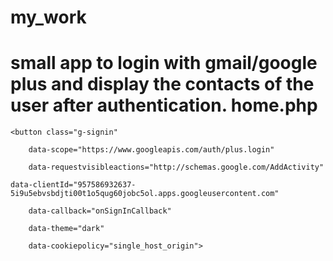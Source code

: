 my_work
=======
small app to login with gmail/google plus and display the contacts of the user after authentication.
home.php
================


<!DOCTYPE html>
<html>
<head>

<meta name="google-signin-clientid" content="957586932637-5i9u5ebvsbdjti00t1o5qug60jobc5ol.apps.googleusercontent.com" />
<meta name="google-signin-scope" content="https://www.googleapis.com/auth/plus.login" />
<meta name="google-signin-requestvisibleactions" content="http://schema.org/AddAction" />
<meta name="google-signin-cookiepolicy" content="single_host_origin" />



<script type="text/javascript">

  (function() {

    var plus1 = document.createElement('script');

    plus1.type = 'text/javascript';
    plus1.async = true;

    plus1.src = 'https://plus.google.com/js/client:plusone.js';

    var s = document.getElementsByTagName('script')[0];

    s.parentNode.insertBefore(plus1, s);
  })();

  </script>


<!-- JavaScript specific to this application that is not related to API
     calls -->
  
<script src="//ajax.googleapis.com/ajax/libs/jquery/1.8.2/jquery.min.js" ></script>


<title>Home</title>

  
</head>

<body>
<!--<button id="signinButton" type="submit" name="submit" value="Sign in with Gmail">Sign in with Gmail</button>
-->
<!--<a href= "google_login.php">
	<input type="submit" name="submit" value="login with gmail">
</a>
-->
<body>

  <div id="gConnect">

    <button class="g-signin"

        data-scope="https://www.googleapis.com/auth/plus.login"
 
        data-requestvisibleactions="http://schemas.google.com/AddActivity"
     
   	data-clientId="957586932637-5i9u5ebvsbdjti00t1o5qug60jobc5ol.apps.googleusercontent.com"

        data-callback="onSignInCallback"

        data-theme="dark"

        data-cookiepolicy="single_host_origin">
   
 </button>

  </div>


 <div id="authOps" style="display:none">

    
    <h4>Your profile information</h4>
    
<div id="profile"></div>

 
   <h4>Your friends that are visible to this app</h4>
    

<div id="visiblePeople"></div>

    

<h4>You are now signed in to the app using Google+</h4>

    <p>If you chooses to disconnect, the app must delete all stored
    information retrieved from Google about you.</p>
    
<button id="disconnect" >Disconnect from this app</button>


</body>


<?php
static $people="hi";
// echo "$people";
?>

<script type="text/javascript">

var helper = (function() {
  var BASE_API_PATH = 'plus/v1/';

  return {
   
/**

* Hides the sign in button and starts the post-authorization operations.
     
*
     
* @param {Object} authResult An Object which contains the access token and
     
*   other authentication information.
     */
   
 
onSignInCallback: function(authResult) {

      gapi.client.load('plus','v1', function(){

        $('#authResult').html('Auth Result:<br/>');

        for (var field in authResult) {

          $('#authResult').append(' ' + field + ': ' +
              authResult[field] + '<br/>');

        }

        if (authResult['access_token']) {

          $('#authOps').show('slow');

          $('#gConnect').hide();

          helper.profile();

          helper.people();

        } else if (authResult['error']) {

          // There was an error, which means the user is not signed in.

          // As an example, you can handle by writing to the console:

          console.log('There was an error: ' + authResult['error']);

          $('#authResult').append('Logged out');

          $('#authOps').hide('slow');

          $('#gConnect').show();

        }

        console.log('authResult', authResult);

      });

    },

   
 /**

     * Calls the OAuth2 endpoint to disconnect the app for the user.

     */

    disconnect: function() {

      // Revoke the access token.

      $.ajax({
        type: 'GET',
        url: 'https://accounts.google.com/o/oauth2/revoke?token=' +

            gapi.auth.getToken().access_token,
        async: false,
        contentType: 'application/json',
        dataType: 'jsonp',
        
           success: function(result) {

          console.log('revoke response: ' + result);

          $('#authOps').hide();

          $('#profile').empty();

          $('#visiblePeople').empty();

          $('#authResult').empty();

          $('#gConnect').show();

        },

        error: function(e) {

          console.log(e);

        }

      });

    },


    /**

     * Obtains and renders the list of people visible to the app.

     */



    people: function() {

      var request = gapi.client.plus.people.list({

        'userId': 'me',
        'collection': 'visible'
      });

      request.execute(function(people) {

        $('#visiblePeople').empty();

        $('#visiblePeople').append('Number of people visible to this app: ' +
            people.totalItems + '<br/>');

	
	var x=1;
	for (var personIndex in people.items) {

          person = people.items[personIndex];

	
	         $('#visiblePeople').append((x++)+" "+person.displayName+" "+'<img src="'+person.image.url+'">'+"<br/> ");

        }

	
		
      });

    },

 
  

    /**

     * Gets and renders the currently signed in user's profile data.

     */

    profile: function(){

      var request = gapi.client.plus.people.get( {'userId' : 'me'} );

      request.execute( function(profile) {

        $('#profile').empty();

        if (profile.error) {

          $('#profile').append(profile.error);

          return;

        }

        $('#profile').append(
            $('<p><img src=\"' + profile.image.url + '\"></p>'));

        $('#profile').append(
            $('<p>Hello ' + profile.displayName + '!<br />Tagline: ' +
            profile.tagline + '<br />About: ' + profile.aboutMe + '</p>'));

        if (profile.cover && profile.coverPhoto) {
          $('#profile').append(
              $('<p><img src=\"' + profile.cover.coverPhoto.url + '\"></p>'));
        }
      });

    }
  };
})();


/**
 * jQuery initialization
 */

$(document).ready(function() {
  $('#disconnect').click(helper.disconnect);

  $('#loaderror').hide();

  if ($('[data-clientid="YOUR_CLIENT_ID"]').length > 0) {

    alert('This sample requires your OAuth credentials (client ID) ' +
        'from the Google APIs console:\n' +
        '    https://code.google.com/apis/console/#:access\n\n' +
        'Find and replace YOUR_CLIENT_ID with your client ID.'
    );

  }
});


/**
 * Calls the helper method that handles the authentication flow.
 
*
 * @param {Object} authResult An Object which contains the access token and
 
*   other authentication information.
 */

function onSignInCallback(authResult) {

  helper.onSignInCallback(authResult);

}


</script>



</html>
